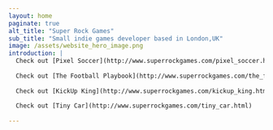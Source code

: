```yaml
---
layout: home
paginate: true
alt_title: "Super Rock Games"
sub_title: "Small indie games developer based in London,UK"
image: /assets/website_hero_image.png
introduction: |
  Check out [Pixel Soccer](http://www.superrockgames.com/pixel_soccer.html)
  
  Check out [The Football Playbook](http://www.superrockgames.com/the_football_playbook.html)
  
  Check out [KickUp King](http://www.superrockgames.com/kickup_king.html)
  
  Check out [Tiny Car](http://www.superrockgames.com/tiny_car.html)
  
---
```




